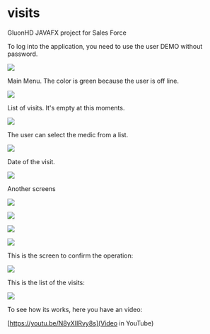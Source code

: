 # visits
GluonHD JAVAFX project for Sales Force

To log into the application, you need to use the user DEMO without password.

![](https://github.com/fjgodino/visits/images/I01.png)

Main Menu. The color is green because the user is off line.

![](https://github.com/fjgodino/visits/images//I02.png)

List of visits. It's empty at this moments.

![](https://github.com/fjgodino/visits/images//I03.png)

The user can select the medic from a list.

![](https://github.com/fjgodino/visits/images//I04.png)

Date of the visit.

![](https://github.com/fjgodino/visits/images//I05.png)

Another screens

![](https://github.com/fjgodino/visits/images//I06.png)

![](https://github.com/fjgodino/visits/images//I07.png)

![](https://github.com/fjgodino/visits/images//I08.png)

![](https://github.com/fjgodino/visits/images//I09.png)

This is the screen to confirm the operation:

![](https://github.com/fjgodino/visits/images//I10.png)

This is the list of the visits:

![](https://github.com/fjgodino/visits/images//I11.png)

To see how its works, here you have an video:

[https://youtu.be/N8yXIIRvy8s](Video in YouTube)
